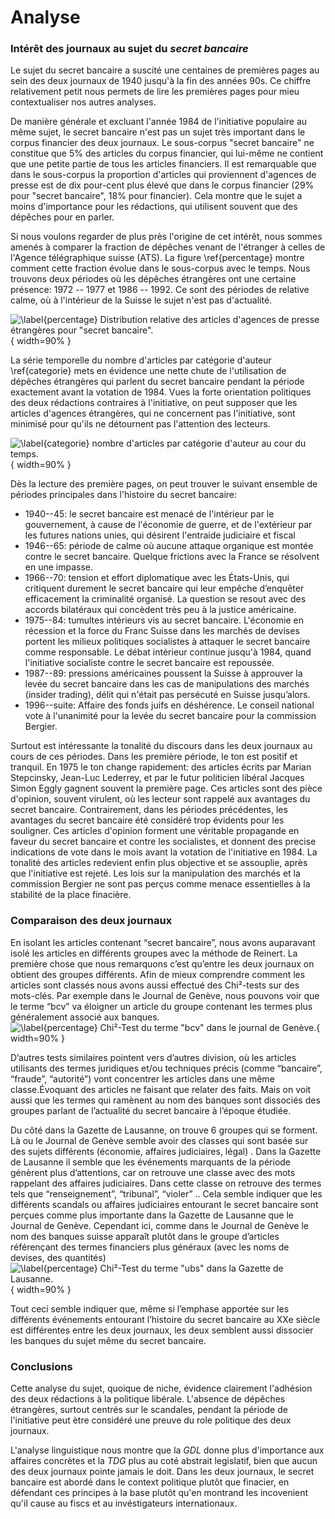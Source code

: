 
# Analyse

### Intérêt des journaux au sujet du _secret bancaire_

Le sujet du secret bancaire a suscité une centaines de premières pages au sein
des deux journaux de 1940 jusqu'à la fin des années 90s. Ce chiffre relativement
petit nous permets de lire les premières pages pour mieu contextualiser nos
autres analyses.

De manière générale et excluant l'année 1984 de l'initiative populaire au même
sujet, le secret bancaire n'est pas un sujet très important dans le corpus
financier des deux journaux. Le sous-corpus "secret bancaire" ne constitue que
5% des articles du corpus financier, qui lui-même ne contient que une petite
partie de tous les articles financiers. Il est remarquable que dans le sous-corpus
la proportion d'articles qui proviennent d'agences de presse est de dix pour-cent
plus élevé que dans le corpus financier (29% pour "secret bancaire", 18% pour
financier). Cela montre que le sujet a moins d'importance pour les rédactions,
qui utilisent souvent que des dépêches pour en parler.

Si nous voulons regarder de plus près l'origine de cet intérêt, nous sommes
amenés à comparer la fraction de dépêches venant de l'étranger à celles de
l'Agence télégraphique suisse (ATS). La figure \ref{percentage} montre comment
cette fraction évolue dans le sous-corpus avec le temps. Nous trouvons deux
périodes où les dépêches étrangères ont une certaine présence: 1972 -- 1977 et
1986 -- 1992. Ce sont des périodes de relative calme, où à l'intérieur de la
Suisse le sujet n'est pas d'actualité.


![\label{percentage} Distribution relative des articles d'agences de presse
étrangères pour "secret bancaire".](agency_percentage.png){ width=90% }

La série temporelle du nombre d'articles par catégorie d'auteur \ref{categorie}
mets en évidence
une nette chute de l'utilisation de dépêches étrangères qui parlent du secret
bancaire pendant la période exactement avant la votation de 1984. Vues la forte
orientation politiques des deux rédactions contraires à l'initiative, on peut
supposer que les articles d'agences étrangères, qui ne concernent pas l'initiative,
sont minimisé pour qu'ils ne détournent pas l'attention des lecteurs.

![\label{categorie} nombre d'articles par catégorie d'auteur au cour du temps.
](authors_agency_count.png){ width=90% }

Dès la lecture des première pages, on peut trouver le suivant
 ensemble de périodes principales dans l'histoire du secret bancaire:

- 1940--45: le secret bancaire est menacé de l'intérieur par le gouvernement,
    à cause de l'économie de guerre, et de l'extérieur par les futures nations
    unies, qui désirent l'entraide judiciaire et fiscal
- 1946--65: période de calme où aucune attaque organique est montée contre le
    secret bancaire. Quelque frictions avec la France se résolvent en une impasse.
- 1966--70: tension et effort diplomatique avec les États-Unis, qui critiquent
    durement le secret bancaire qui leur empêche d’enquêter efficacement
    la criminalité organisé. La question se resout avec des accords bilatéraux
    qui concèdent très peu à la justice américaine.
- 1975--84: tumultes intérieurs vis au secret bancaire. L'économie en récession
    et la force du Franc Suisse dans les marchés de devises portent les milieux
    politiques socialistes à attaquer le secret bancaire comme responsable. Le
    débat intérieur continue jusqu'à 1984, quand l'initiative socialiste contre
    le secret bancaire est repoussée.
- 1987--89: pressions américaines poussent la Suisse à approuver la levée du
    secret bancaire dans les cas de manipulations des marchés (insider trading),
    délit qui n'était pas persécuté en Suisse jusqu’alors.
- 1996--suite: Affaire des fonds juifs en déshérence. Le conseil national vote à
    l'unanimité pour la levée du secret bancaire pour la commission Bergier.

Surtout est intéressante la tonalité du discours dans les deux journaux au cours
de ces périodes. Dans les première période, le ton est positif et tranquil.
En 1975 le ton change rapidement:
des articles écrits par Marian Stepcinsky, Jean-Luc Lederrey, et par le futur
politicien libéral Jacques Simon Eggly gagnent souvent la première page. Ces
articles sont des pièce d'opinion, souvent virulent, où les lecteur sont rappelé aux avantages du
secret bancaire. Contrairement, dans les périodes précédentes, les avantages du
secret bancaire été considéré trop évidents pour les souligner. Ces articles
d'opinion forment une véritable propagande en faveur du secret bancaire et
contre les socialistes, et donnent des precise indications de vote dans le
mois avant la votation de l'initiative en 1984.
La tonalité des articles redevient enfin plus objective et se assouplie, après
que l'initiative est rejeté. Les lois sur la manipulation des marchés et la
commission Bergier ne sont pas perçus comme menace essentielles à la stabilité
de la place finacière.


### Comparaison des deux journaux

En isolant les articles contenant “secret bancaire”, nous avons auparavant
isolé les articles en différents groupes avec la méthode de Reinert. La
première chose que nous remarquons c’est qu’entre les deux journaux on obtient
des groupes différents.  Afin de mieux comprendre comment les articles sont
classés nous avons aussi effectué des Chi²-tests sur des mots-clés.  Par
exemple dans le Journal de Genève, nous pouvons voir que le terme “bcv” va
éloigner un article du groupe contenant les termes plus généralement associé
aux banques.  ![\label{percentage} Chi²-Test du terme "bcv" dans le journal de
Genève.](chibcv.png){ width=90% }

D’autres tests similaires pointent vers d’autres division, où les articles
utilisants des termes juridiques et/ou techniques précis (comme “bancaire”,
“fraude”, “autorité”) vont concentrer les articles dans une même
classe.Évoquant des articles ne faisant que relater des faits. 
Mais on voit aussi que les termes qui ramènent au nom des
banques sont dissociés des groupes parlant de l’actualité du secret bancaire à
l’époque étudiée.

Du côté dans la Gazette de Lausanne, on trouve 6 groupes qui se forment. Là ou
le Journal de Genève semble avoir des classes qui sont basée sur des sujets
différents (économie, affaires judiciaires, légal) . Dans la Gazette de
Lausanne il semble que les événements marquants de la période génèrent plus
d’attentions, car on retrouve une classe avec des mots rappelant des affaires
judiciaires. Dans cette classe on retrouve des termes tels que “renseignement”,
“tribunal”, “violer” .. Cela semble indiquer que les différents scandals ou
affaires judiciaires entourant le secret bancaire sont perçues comme plus
importante dans la Gazette de Lausanne que le Journal de Genève.  Cependant
ici, comme dans le Journal de Genève le nom des banques suisse apparaît plutôt
dans le groupe d’articles référençant des termes financiers plus généraux (avec
les noms de devises, des quantités) ![\label{percentage} Chi²-Test du terme
"ubs" dans la Gazette de Lausanne.](ubs_chisquare_gdl.png){ width=90% }

Tout ceci semble indiquer que, même si l’emphase apportée sur les différents
événements entourant l’histoire du secret bancaire au XXe siècle est
différentes entre les deux journaux, les deux semblent aussi dissocier les
banques du sujet même du secret bancaire.

### Conclusions

Cette analyse du sujet, quoique de niche, évidence clairement l'adhésion des
deux rédactions à la politique libérale. L'absence de dépêches étrangères,
surtout centrés sur le scandales, pendant la période de l'initiative peut ètre
considéré une preuve du role politique des deux journaux.

L'analyse linguistique nous montre que la _GDL_ donne plus d'importance aux
affaires concrètes et la _TDG_ plus au coté abstrait legislatif, bien que aucun
des deux journaux pointe jamais le doit. Dans les deux journaux, le secret
bancaire est abordé dans le context politique plutôt que finacier, en défendant
ces principes à la base plutôt qu'en montrand les incovenient qu'il cause au
fiscs et au invéstigateurs internationaux.
